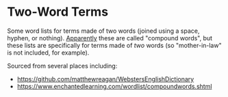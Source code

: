 # Two-Word Terms
Some word lists for terms made of two words (joined using a space, hyphen, or nothing). [Apparently](https://www.grammarly.com/blog/open-and-closed-compound-words/) these are called "compound words", but these lists are specifically for terms made of *two* words (so "mother-in-law" is not included, for example).

Sourced from several places including:

* https://github.com/matthewreagan/WebstersEnglishDictionary
* https://www.enchantedlearning.com/wordlist/compoundwords.shtml

